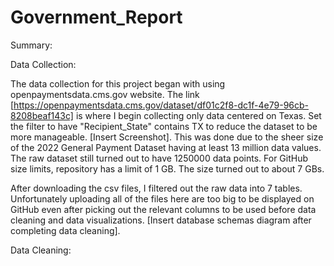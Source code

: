# Government_Report

Summary:

Data Collection:

The data collection for this project began with using openpaymentsdata.cms.gov website. The link [https://openpaymentsdata.cms.gov/dataset/df01c2f8-dc1f-4e79-96cb-8208beaf143c] is where I begin collecting only data centered on Texas. Set the filter to have "Recipient_State" contains TX to reduce the dataset to be more manageable. [Insert Screenshot]. This was done due to the sheer size of the 2022 General Payment Dataset having at least 13 million data values. The raw dataset still turned out to have 1250000 data points. For GitHub size limits, repository has a limit of 1 GB. The size turned out to about 7 GBs. 

After downloading the csv files, I filtered out the raw data into 7 tables. Unfortunately uploading all of the files here are too big to be displayed on GitHub even after picking out the relevant columns to be used before data cleaning and data visualizations. [Insert database schemas diagram after completing data cleaning].

Data Cleaning:
